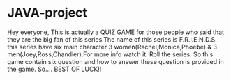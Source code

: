# JAVA-project
Hey everyone,
This is actually a QUIZ GAME for those people who said that they are the big fan of this series.The name of this series is F.R.I.E.N.D.S. this series have six main character 3 women(Rachel,Monica,Phoebe) & 3 men(Joey,Ross,Chandler).For more info watch it.
Roll the series.
So this game contain six question and how to answer these question is provided in the game.
So.... BEST OF LUCK!!
